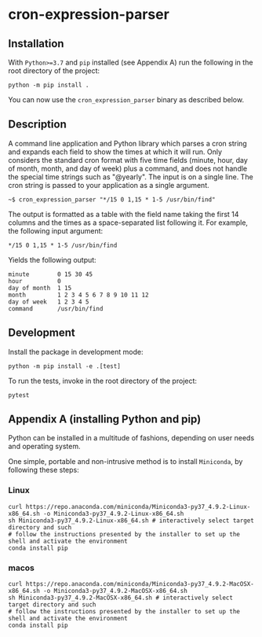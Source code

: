 # cron-expression-parser

## Installation

With `Python>=3.7` and `pip` installed (see Appendix A) run the following in the root directory of the project:

    python -m pip install .

You can now use the `cron_expression_parser` binary as described below.

## Description 
A command line application and Python library which parses a cron string and expands each field to show the times at which it will run.
Only considers the standard cron format with five time fields (minute, hour, day of month, month, and day of week) plus a command, and does not handle the special time strings such as "@yearly". The input is on a single line.
The cron string is passed to your application as a single argument.

    ~$ cron_expression_parser "*/15 0 1,15 * 1-5 /usr/bin/find"

The output is formatted as a table with the field name taking the first 14 columns and the times as a space-separated list following it.
For example, the following input argument:

    */15 0 1,15 * 1-5 /usr/bin/find

Yields the following output:

    minute        0 15 30 45
    hour          0
    day of month  1 15
    month         1 2 3 4 5 6 7 8 9 10 11 12
    day of week   1 2 3 4 5
    command       /usr/bin/find

## Development

Install the package in development mode:

    python -m pip install -e .[test]

To run the tests, invoke in the root directory of the project:

    pytest

## Appendix A (installing Python and pip)

Python can be installed in a multitude of fashions, depending on user needs and operating system.

One simple, portable and non-intrusive method is to install `Miniconda`, by following these steps:

### Linux

    curl https://repo.anaconda.com/miniconda/Miniconda3-py37_4.9.2-Linux-x86_64.sh -o Miniconda3-py37_4.9.2-Linux-x86_64.sh
    sh Miniconda3-py37_4.9.2-Linux-x86_64.sh # interactively select target directory and such
    # follow the instructions presented by the installer to set up the shell and activate the environment
    conda install pip

### macos

    curl https://repo.anaconda.com/miniconda/Miniconda3-py37_4.9.2-MacOSX-x86_64.sh -o Miniconda3-py37_4.9.2-MacOSX-x86_64.sh
    sh Miniconda3-py37_4.9.2-MacOSX-x86_64.sh # interactively select target directory and such
    # follow the instructions presented by the installer to set up the shell and activate the environment
    conda install pip
